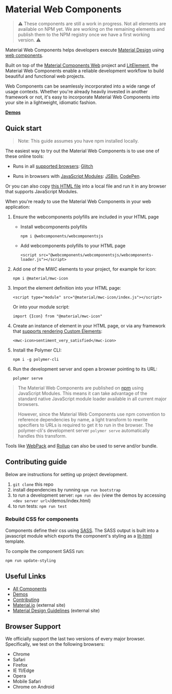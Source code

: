 # Material Web Components

> :warning: These components are still a work in progress. Not all elements are available on NPM yet. We are working on the remaining elements and publish them to the NPM registry once we have a first working version. :warning:

Material Web Components helps developers execute [Material Design](https://www.material.io) using [web components](https://developer.mozilla.org/en-US/docs/Web/Web_Components).

Built on top of the [Material Components Web](https://github.com/material-components/material-components-web) project and [LitElement](https://github.com/polymerlabs/lit-element), the Material Web Components enable a reliable development workflow to build beautiful and functional web projects.

Web Components can be seamlessly incorporated into a wide range of usage contexts. Whether you're already heavily invested in another framework or not, it's easy to incorporate Material Web Components into your site in a lightweight, idiomatic fashion.

<!-- TODO
Insert screenshot of a demo page, including a code snippet.
-->

**[Demos](https://material-components.github.io/material-components-web-components/demos/index.html)**

## Quick start

> Note: This guide assumes you have npm installed locally.

The easiest way to try out the Material Web Components is to use one of these online tools:

  * Runs in all [supported browsers](#browser-support): [Glitch](https://glitch.com/edit/#!/material-web-components)

  * Runs in browsers with [JavaScript Modules](https://caniuse.com/#search=modules): [JSBin](http://jsbin.com/gitufet/edit?html,output), [CodePen](https://codepen.io/sorvell/pen/MGrZqp?editors=1000).

Or you can also copy [this HTML file](https://gist.githubusercontent.com/sorvell/2ec11ccde449815bc97edc1026be27a9/raw/8bab65dd5d15f657ae69493851690c5564367d13/index.html) into a local file and run it in any browser that supports JavaScript Modules.

When you're ready to use the Material Web Components in your web application:

1. Ensure the webcomponents polyfills are included in your HTML page

      - Install webcomponents polyfills

          ```npm i @webcomponents/webcomponentsjs```

      - Add webcomponents polyfills to your HTML page

          ```<script src="@webcomponents/webcomponentsjs/webcomponents-loader.js"></script>```

  1. Add one of the MWC elements to your project, for example for icon:

      ```npm i @material/mwc-icon```

  1. Import the element definition into your HTML page:

      ```<script type="module" src="@material/mwc-icon/index.js"></script>```

      Or into your module script:

      ```import {Icon} from "@material/mwc-icon"```

  1. Create an instance of element in your HTML page, or via any framework that [supports rendering Custom Elements](https://custom-elements-everywhere.com/):

      ```<mwc-icon>sentiment_very_satisfied</mwc-icon>```

  1. Install the Polymer CLI:

      ```npm i -g polymer-cli```

  1. Run the development server and open a browser pointing to its URL:

      ```polymer serve```

  > The Material Web Components are published on [npm](https://www.npmjs.com) using JavaScript Modules.
  This means it can take advantage of the standard native JavaScript module loader available in all current major browsers.
  >
  > However, since the Material Web Components use npm convention to reference dependencies by name, a light transform to rewrite specifiers to URLs is required to get it to run in the browser. The polymer-cli's development server `polymer serve` automatically handles this transform.

  Tools like [WebPack](https://webpack.js.org/) and [Rollup](https://rollupjs.org/) can also be used to serve and/or bundle.

## Contributing guide
Below are instructions for setting up project development.

1. `git clone` this repo
1. install dependencies by running `npm run bootstrap`
1. to run a development server: `npm run dev` (view the demos by accessing `<dev server url>`/demos/index.html)
1. to run tests: `npm run test`

### Rebuild CSS for components

Components define their css using [SASS](http://sass-lang.com/). The SASS output is built into a javascript module which exports the component's styling as a [lit-html](https://github.com/Polymer/lit-html) template.

To compile the component SASS run:

  ```
  npm run update-styling
  ```

## Useful Links

- [All Components](packages/)
- [Demos](https://material-components.github.io/material-components-web-components/demos/index.html)
- [Contributing](CONTRIBUTING.md)
- [Material.io](https://www.material.io) (external site)
- [Material Design Guidelines](https://material.io/guidelines) (external site)

## Browser Support

We officially support the last two versions of every major browser. Specifically, we test on the following browsers:

- Chrome
- Safari
- Firefox
- IE 11/Edge
- Opera
- Mobile Safari
- Chrome on Android
